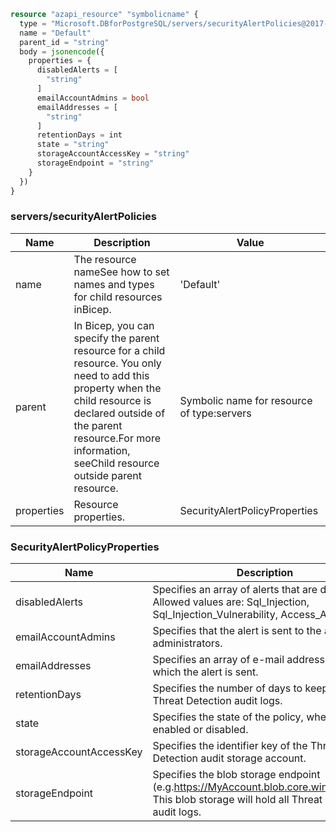```terraform
resource "azapi_resource" "symbolicname" {
  type = "Microsoft.DBforPostgreSQL/servers/securityAlertPolicies@2017-12-01"
  name = "Default"
  parent_id = "string"
  body = jsonencode({
    properties = {
      disabledAlerts = [
        "string"
      ]
      emailAccountAdmins = bool
      emailAddresses = [
        "string"
      ]
      retentionDays = int
      state = "string"
      storageAccountAccessKey = "string"
      storageEndpoint = "string"
    }
  })
}

```

### servers/securityAlertPolicies

| Name | Description | Value |
|-|-|-|
| name | The resource nameSee how to set names and types for child resources inBicep. | 'Default' |
| parent | In Bicep, you can specify the parent resource for a child resource. You only need to add this property when the child resource is declared outside of the parent resource.For more information, seeChild resource outside parent resource. | Symbolic name for resource of type:servers |
| properties | Resource properties. | SecurityAlertPolicyProperties |


### SecurityAlertPolicyProperties

| Name | Description | Value |
|-|-|-|
| disabledAlerts | Specifies an array of alerts that are disabled. Allowed values are: Sql_Injection, Sql_Injection_Vulnerability, Access_Anomaly | string[] |
| emailAccountAdmins | Specifies that the alert is sent to the account administrators. | bool |
| emailAddresses | Specifies an array of e-mail addresses to which the alert is sent. | string[] |
| retentionDays | Specifies the number of days to keep in the Threat Detection audit logs. | int |
| state | Specifies the state of the policy, whether it is enabled or disabled. | 'Disabled''Enabled' (required) |
| storageAccountAccessKey | Specifies the identifier key of the Threat Detection audit storage account. | string |
| storageEndpoint | Specifies the blob storage endpoint (e.g.https://MyAccount.blob.core.windows.net). This blob storage will hold all Threat Detection audit logs. | string |



